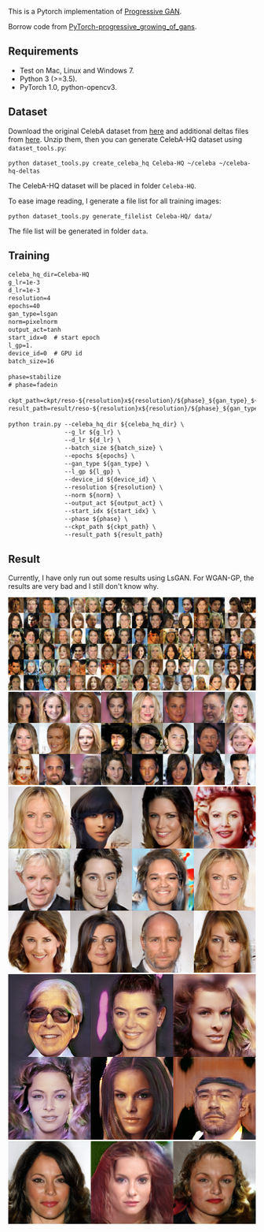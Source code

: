 This is a Pytorch implementation of [Progressive GAN](https://arxiv.org/abs/1710.10196).

Borrow code from [PyTorch-progressive_growing_of_gans](https://github.com/github-pengge/PyTorch-progressive_growing_of_gans).

## Requirements

+ Test on Mac, Linux and Windows 7.
+ Python 3 (>=3.5).
+ PyTorch 1.0, python-opencv3.

## Dataset

Download the original CelebA dataset from [here]([http://mmlab.ie.cuhk.edu.hk/projects/CelebA.html](http://mmlab.ie.cuhk.edu.hk/projects/CelebA.html)) and additional deltas files from [here](https://drive.google.com/drive/folders/0B4qLcYyJmiz0TXY1NG02bzZVRGs). Unzip them, then you can generate CelebA-HQ dataset using `dataset_tools.py`:

```shell
python dataset_tools.py create_celeba_hq Celeba-HQ ~/celeba ~/celeba-hq-deltas
```

The CelebA-HQ dataset will be placed in folder `Celeba-HQ`.

To ease image reading, I generate a file list for all training images:

``` shell
python dataset_tools.py generate_filelist Celeba-HQ/ data/
```

The file list will be generated in folder `data`.

## Training

```shell
celeba_hq_dir=Celeba-HQ
g_lr=1e-3
d_lr=1e-3
resolution=4
epochs=40
gan_type=lsgan
norm=pixelnorm
output_act=tanh
start_idx=0  # start epoch
l_gp=1.
device_id=0  # GPU id
batch_size=16

phase=stabilize
# phase=fadein

ckpt_path=ckpt/reso-${resolution}x${resolution}/${phase}_${gan_type}_${norm}_${output_act}
result_path=result/reso-${resolution}x${resolution}/${phase}_${gan_type}_${norm}_${output_act}

python train.py --celeba_hq_dir ${celeba_hq_dir} \
                --g_lr ${g_lr} \
                --d_lr ${d_lr} \
                --batch_size ${batch_size} \
                --epochs ${epochs} \
                --gan_type ${gan_type} \
                --l_gp ${l_gp} \
                --device_id ${device_id} \
                --resolution ${resolution} \
                --norm ${norm} \
                --output_act ${output_act} \
                --start_idx ${start_idx} \
                --phase ${phase} \
                --ckpt_path ${ckpt_path} \
                --result_path ${result_path} 
```

## Result 

Currently, I have only run out some results using LsGAN. For WGAN-GP, the results are very bad and I still don't know why.

<center>
  <img src="img/32.png">
  <img src="img/64.png">
  <img src="img/128.png">  
  <img src="img/256.png">
  <img src="img/512.png">
</center>

